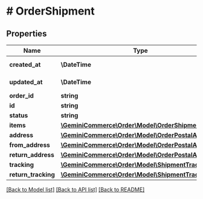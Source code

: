 # # OrderShipment


## Properties


Name | Type | Description | Notes
------------ | ------------- | ------------- | -------------
**created_at**| **\DateTime** |   | [optional] [readonly]
**updated_at**| **\DateTime** |   | [optional] [readonly]
**order_id**| **string** |   | [optional]
**id**| **string** |   | [optional]
**status**| **string** |   | [optional]
**items**| [**\GeminiCommerce\Order\Model\OrderShipmentItem[]**](OrderShipmentItem.md) |   | [optional]
**address**| [**\GeminiCommerce\Order\Model\OrderPostalAddress**](OrderPostalAddress.md) |   | [optional]
**from_address**| [**\GeminiCommerce\Order\Model\OrderPostalAddress**](OrderPostalAddress.md) |   | [optional]
**return_address**| [**\GeminiCommerce\Order\Model\OrderPostalAddress**](OrderPostalAddress.md) |   | [optional]
**tracking**| [**\GeminiCommerce\Order\Model\ShipmentTracking[]**](ShipmentTracking.md) |   | [optional]
**return_tracking**| [**\GeminiCommerce\Order\Model\ShipmentTracking[]**](ShipmentTracking.md) |   | [optional]


[[Back to Model list]](../../README.md#models) [[Back to API list]](../../README.md#endpoints) [[Back to README]](../../README.md)